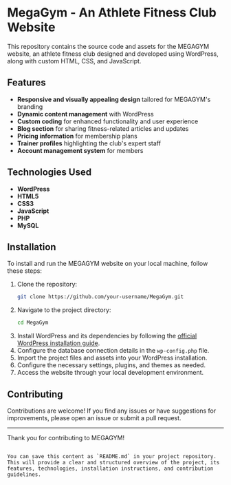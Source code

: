 # MegaGym - An Athlete Fitness Club Website

This repository contains the source code and assets for the MEGAGYM website, an athlete fitness club designed and developed using WordPress, along with custom HTML, CSS, and JavaScript.

## Features

- **Responsive and visually appealing design** tailored for MEGAGYM's branding
- **Dynamic content management** with WordPress
- **Custom coding** for enhanced functionality and user experience
- **Blog section** for sharing fitness-related articles and updates
- **Pricing information** for membership plans
- **Trainer profiles** highlighting the club's expert staff
- **Account management system** for members

## Technologies Used

- **WordPress**
- **HTML5**
- **CSS3**
- **JavaScript**
- **PHP**
- **MySQL**

## Installation

To install and run the MEGAGYM website on your local machine, follow these steps:

1. Clone the repository:
   ```bash
   git clone https://github.com/your-username/MegaGym.git
   ```
2. Navigate to the project directory:
   ```bash
   cd MegaGym
   ```
3. Install WordPress and its dependencies by following the [official WordPress installation guide](https://wordpress.org/support/article/how-to-install-wordpress/).
4. Configure the database connection details in the `wp-config.php` file.
5. Import the project files and assets into your WordPress installation.
6. Configure the necessary settings, plugins, and themes as needed.
7. Access the website through your local development environment.

## Contributing

Contributions are welcome! If you find any issues or have suggestions for improvements, please open an issue or submit a pull request.

---

Thank you for contributing to MEGAGYM!
```

You can save this content as `README.md` in your project repository. This will provide a clear and structured overview of the project, its features, technologies, installation instructions, and contribution guidelines.
